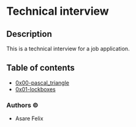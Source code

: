 # Technical interview

## Description

This is a technical interview for a job application.

## Table of contents

- [0x00-pascal_triangle](./0x00-pascal_triangle)
- [0x01-lockboxes](./0x01-lockboxes)

### Authors &copy;

- Asare Felix
